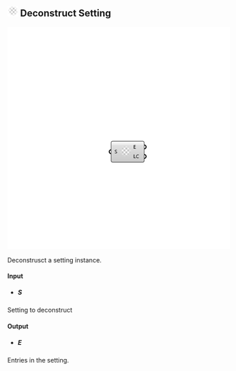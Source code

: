 ## ![](../../images/icons/Deconstruct_Setting.png) Deconstruct Setting

![](../../images/components/Deconstruct_Setting.png)

Deconstrusct a setting instance.

#### Input
* ##### S 
Setting to deconstruct

#### Output
* ##### E
Entries in the setting.